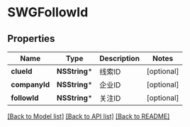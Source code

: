 # SWGFollowId

## Properties
Name | Type | Description | Notes
------------ | ------------- | ------------- | -------------
**clueId** | **NSString*** | 线索ID | [optional] 
**companyId** | **NSString*** | 企业ID | [optional] 
**followId** | **NSString*** | 关注ID | [optional] 

[[Back to Model list]](../README.md#documentation-for-models) [[Back to API list]](../README.md#documentation-for-api-endpoints) [[Back to README]](../README.md)


